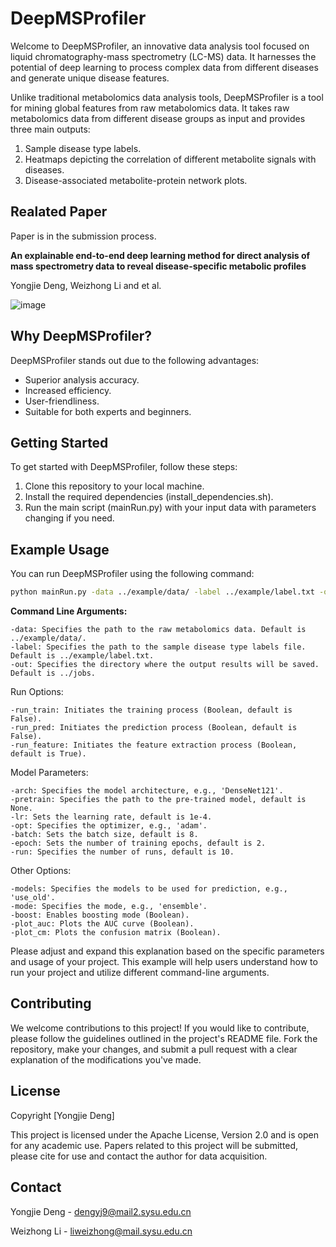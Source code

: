 
# DeepMSProfiler

Welcome to DeepMSProfiler, an innovative data analysis tool focused on liquid chromatography-mass spectrometry (LC-MS) data. It harnesses the potential of deep learning to process complex data from different diseases and generate unique disease features.


Unlike traditional metabolomics data analysis tools, DeepMSProfiler is a tool for mining global features from raw metabolomics data. It takes raw metabolomics data from different disease groups as input and provides three main outputs:
1. Sample disease type labels.
2. Heatmaps depicting the correlation of different metabolite signals with diseases.
3. Disease-associated metabolite-protein network plots.

## Realated Paper

Paper is in the submission process.

**An explainable end-to-end deep learning method for direct analysis of mass spectrometry data to reveal disease-specific metabolic profiles**

Yongjie Deng, Weizhong Li and et al.

![image](https://github.com/yjdeng9/DeepMSProfiler/assets/130525414/1ce3d2e8-60eb-40bf-afa8-ffb5dddb6b25)



## Why DeepMSProfiler?

DeepMSProfiler stands out due to the following advantages:
- Superior analysis accuracy.
- Increased efficiency.
- User-friendliness.
- Suitable for both experts and beginners.

## Getting Started

To get started with DeepMSProfiler, follow these steps:
1. Clone this repository to your local machine.
2. Install the required dependencies (install_dependencies.sh).
3. Run the main script (mainRun.py) with your input data with parameters changing if you need.

## Example Usage

You can run DeepMSProfiler using the following command:

```bash
python mainRun.py -data ../example/data/ -label ../example/label.txt -out ../jobs -run_train -run_pred -run_feature
```
**Command Line Arguments:**

    -data: Specifies the path to the raw metabolomics data. Default is ../example/data/.
    -label: Specifies the path to the sample disease type labels file. Default is ../example/label.txt.
    -out: Specifies the directory where the output results will be saved. Default is ../jobs.

Run Options:

    -run_train: Initiates the training process (Boolean, default is False).
    -run_pred: Initiates the prediction process (Boolean, default is False).
    -run_feature: Initiates the feature extraction process (Boolean, default is True).

Model Parameters:

    -arch: Specifies the model architecture, e.g., 'DenseNet121'.
    -pretrain: Specifies the path to the pre-trained model, default is None.
    -lr: Sets the learning rate, default is 1e-4.
    -opt: Specifies the optimizer, e.g., 'adam'.
    -batch: Sets the batch size, default is 8.
    -epoch: Sets the number of training epochs, default is 2.
    -run: Specifies the number of runs, default is 10.

Other Options:

    -models: Specifies the models to be used for prediction, e.g., 'use_old'.
    -mode: Specifies the mode, e.g., 'ensemble'.
    -boost: Enables boosting mode (Boolean).
    -plot_auc: Plots the AUC curve (Boolean).
    -plot_cm: Plots the confusion matrix (Boolean).

Please adjust and expand this explanation based on the specific parameters and usage of your project. This example will help users understand how to run your project and utilize different command-line arguments.

## Contributing

We welcome contributions to this project! If you would like to contribute, please follow the guidelines outlined in the project's README file. Fork the repository, make your changes, and submit a pull request with a clear explanation of the modifications you've made.


## License

Copyright [Yongjie Deng] 

This project is licensed under the Apache License, Version 2.0 and is open for any academic use. Papers related to this project will be submitted, please cite for use and contact the author for data acquisition.

## Contact

Yongjie Deng - dengyj9@mail2.sysu.edu.cn

Weizhong Li - liweizhong@mail.sysu.edu.cn


